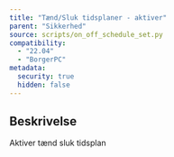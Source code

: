 ```yaml
---
title: "Tænd/Sluk tidsplaner - aktiver"
parent: "Sikkerhed"
source: scripts/on_off_schedule_set.py
compatibility:
  - "22.04"
  - "BorgerPC"
metadata:
  security: true
  hidden: false
---
```


## Beskrivelse
Aktiver tænd sluk tidsplan

